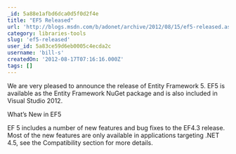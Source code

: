 ```yaml
---
_id: 5a88e1afbd6dca0d5f0d2f4e
title: "EF5 Released"
url: 'http://blogs.msdn.com/b/adonet/archive/2012/08/15/ef5-released.aspx'
category: libraries-tools
slug: 'ef5-released'
user_id: 5a83ce59d6eb0005c4ecda2c
username: 'bill-s'
createdOn: '2012-08-17T07:16:16.000Z'
tags: []
---
```


We are very pleased to announce the release of Entity Framework 5. EF5 is available as the Entity Framework NuGet package and is also included in Visual Studio 2012.

What’s New in EF5

EF 5 includes a number of new features and bug fixes to the EF4.3 release. Most of the new features are only available in applications targeting .NET 4.5, see the Compatibility section for more details.
